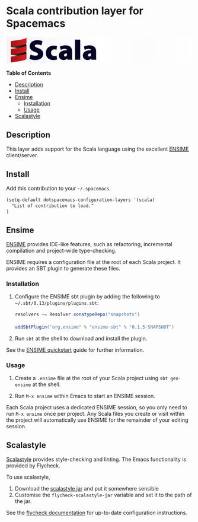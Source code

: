 # Scala contribution layer for Spacemacs

![logo](img/scala.png)

<!-- markdown-toc start - Don't edit this section. Run M-x markdown-toc/generate-toc again -->
**Table of Contents**

- [Description](#description)
- [Install](#install)
- [Ensime](#ensime)
    - [Installation](#installation)
    - [Usage](#usage)
- [Scalastyle](#scalastyle)

<!-- markdown-toc end -->

## Description

This layer adds support for the Scala language using the excellent [ENSIME][]
client/server.

## Install

Add this contribution to your `~/.spacemacs`.

```elisp
(setq-default dotspacemacs-configuration-layers '(scala)
  "List of contribution to load."
)
```

## Ensime

[ENSIME][] provides IDE-like features, such as refactoring, incremental
compilation and project-wide type-checking.

ENSIME requires a configuration file at the root of each Scala project. It
provides an SBT plugin to generate these files.

### Installation

1. Configure the ENSIME sbt plugin by adding the following to
   `~/.sbt/0.13/plugins/plugins.sbt`:

   ```scala
   resolvers += Resolver.sonatypeRepo("snapshots")

   addSbtPlugin("org.ensime" % "ensime-sbt" % "0.1.5-SNAPSHOT")
   ```

2. Run `sbt` at the shell to download and install the plugin.

See the [ENSIME quickstart][] guide for further information.

### Usage

1. Create a `.ensime` file at the root of your Scala project using `sbt
   gen-ensime` at the shell.

2. Run `M-x ensime` within Emacs to start an ENSIME session.

Each Scala project uses a dedicated ENSIME session, so you only need to run `M-x
ensime` once per project. Any Scala files you create or visit within the project
will automatically use ENSIME for the remainder of your editing session.

## Scalastyle

[Scalastyle][] provides style-checking and linting. The Emacs functionality is
provided by Flycheck.

To use scalastyle,

1. Download the [scalastyle jar][] and put it somewhere sensible
2. Customise the `flycheck-scalastyle-jar` variable and set it to the path of
   the jar.

See the [flycheck documentation][] for up-to-date configuration instructions.

[ENSIME quickstart]: https://github.com/ensime/ensime-server/wiki/Quick-Start-Guide#installing-the-ensime-sbt-plugin
[ENSIME]: https://github.com/ensime
[Scalastyle]: http://flycheck.readthedocs.org/en/latest/guide/languages.html#el.flycheck-checker.scala-scalastyle
[dotensime]: https://github.com/ensime/ensime-server/wiki/Example-Configuration-File
[flycheck documentation]: http://flycheck.readthedocs.org/en/latest/guide/languages.html#el.flycheck-checker.scala-scalastyle
[sbt-plugin]: https://github.com/ensime/ensime-server/wiki/Quick-Start-Guide#installing-the-ensime-sbt-plugin
[sbt]: http://www.scala-sbt.org/
[scalastyle jar]: https://oss.sonatype.org/content/repositories/releases/org/scalastyle/scalastyle_2.11/0.6.0/
